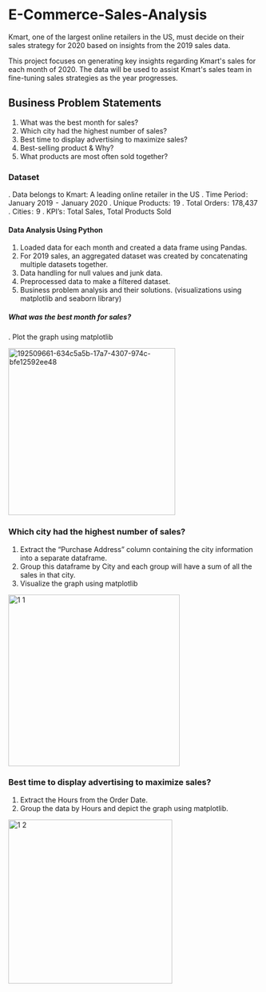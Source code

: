 # E-Commerce-Sales-Analysis
Kmart, one of the largest online retailers in the US, must decide on their sales strategy for 2020 based on insights from the 2019 sales data.

This project focuses on generating key insights regarding Kmart's sales for each month of 2020. The data will be used to assist Kmart's sales team in fine-tuning sales strategies as the year progresses.

## Business Problem Statements

1. What was the best month for sales?
2. Which city had the highest number of sales?
3. Best time to display advertising to maximize sales?
4. Best-selling product & Why?
5. What products are most often sold together?

### Dataset 

. Data belongs to Kmart: A leading online retailer in the US
. Time Period :  January 2019  -  January 2020
. Unique Products:  19
. Total Orders :  178,437
. Cities :  9
. KPI’s : Total Sales, Total Products Sold

#### Data Analysis Using Python
1. Loaded data for each month and created a data frame using Pandas.
2. For 2019 sales, an aggregated dataset was created by concatenating multiple datasets together.
3. Data handling for null values and junk data.
4. Preprocessed data to make a filtered dataset.
5. Business problem analysis and their solutions. (visualizations using matplotlib and seaborn library)

##### What was the best month for sales?
. Plot the graph using matplotlib

<img width="334" alt="192509661-634c5a5b-17a7-4307-974c-bfe12592ee48" src="https://github.com/haarisseraj2000/E-Commerce-Sales-Analysis/assets/83971005/71aefc3f-2e72-46dc-a2f8-158122a119e8">


### Which city had the highest number of sales?
1. Extract the “Purchase Address” column containing the city information into a separate dataframe.
2. Group this dataframe by City and each group will have a sum of all the sales in that city.
3. Visualize the graph using matplotlib

<img width="343" alt="1 1" src="https://github.com/haarisseraj2000/E-Commerce-Sales-Analysis/assets/83971005/ace516ae-979b-4437-85e8-a7aa2a66571b">

### Best time to display advertising to maximize sales?
1. Extract the Hours from the Order Date.
2. Group the data by Hours and depict the graph using matplotlib.

<img width="328" alt="1 2" src="https://github.com/haarisseraj2000/E-Commerce-Sales-Analysis/assets/83971005/321f279a-8469-406a-b119-5a1a457ecad1">

   

